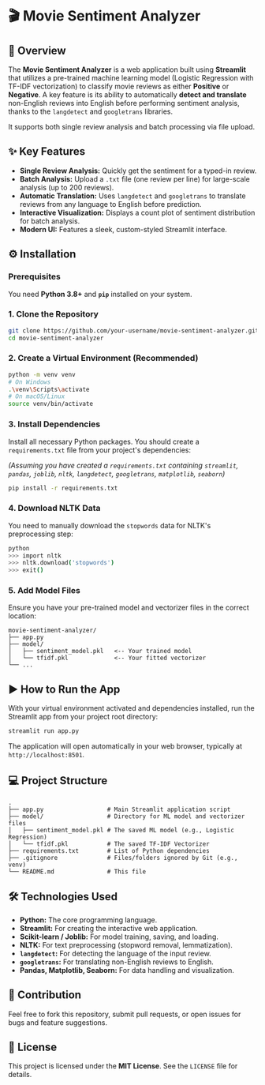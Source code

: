 # 🎬 Movie Sentiment Analyzer

[](https://www.python.org/)
[](https://streamlit.io/)
[](https://opensource.org/licenses/MIT)

## 🌟 Overview

The **Movie Sentiment Analyzer** is a web application built using **Streamlit** that utilizes a pre-trained machine learning model (Logistic Regression with TF-IDF vectorization) to classify movie reviews as either **Positive** or **Negative**. A key feature is its ability to automatically **detect and translate** non-English reviews into English before performing sentiment analysis, thanks to the `langdetect` and `googletrans` libraries.

It supports both single review analysis and batch processing via file upload.

## ✨ Key Features

  * **Single Review Analysis:** Quickly get the sentiment for a typed-in review.
  * **Batch Analysis:** Upload a `.txt` file (one review per line) for large-scale analysis (up to 200 reviews).
  * **Automatic Translation:** Uses `langdetect` and `googletrans` to translate reviews from any language to English before prediction.
  * **Interactive Visualization:** Displays a count plot of sentiment distribution for batch analysis.
  * **Modern UI:** Features a sleek, custom-styled Streamlit interface.

## ⚙️ Installation

### Prerequisites

You need **Python 3.8+** and **`pip`** installed on your system.

### 1\. Clone the Repository

```bash
git clone https://github.com/your-username/movie-sentiment-analyzer.git
cd movie-sentiment-analyzer
```

### 2\. Create a Virtual Environment (Recommended)

```bash
python -m venv venv
# On Windows
.\venv\Scripts\activate
# On macOS/Linux
source venv/bin/activate
```

### 3\. Install Dependencies

Install all necessary Python packages. You should create a `requirements.txt` file from your project's dependencies:

*(Assuming you have created a `requirements.txt` containing `streamlit`, `pandas`, `joblib`, `nltk`, `langdetect`, `googletrans`, `matplotlib`, `seaborn`)*

```bash
pip install -r requirements.txt
```

### 4\. Download NLTK Data

You need to manually download the `stopwords` data for NLTK's preprocessing step:

```bash
python
>>> import nltk
>>> nltk.download('stopwords')
>>> exit()
```

### 5\. Add Model Files

Ensure you have your pre-trained model and vectorizer files in the correct location:

```
movie-sentiment-analyzer/
├── app.py
├── model/
│   ├── sentiment_model.pkl   <-- Your trained model
│   └── tfidf.pkl             <-- Your fitted vectorizer
└── ...
```

## ▶️ How to Run the App

With your virtual environment activated and dependencies installed, run the Streamlit app from your project root directory:

```bash
streamlit run app.py
```

The application will open automatically in your web browser, typically at `http://localhost:8501`.

## 💻 Project Structure

```
.
├── app.py                  # Main Streamlit application script
├── model/                  # Directory for ML model and vectorizer files
│   ├── sentiment_model.pkl # The saved ML model (e.g., Logistic Regression)
│   └── tfidf.pkl           # The saved TF-IDF Vectorizer
├── requirements.txt        # List of Python dependencies
├── .gitignore              # Files/folders ignored by Git (e.g., venv)
└── README.md               # This file
```

## 🛠️ Technologies Used

  * **Python:** The core programming language.
  * **Streamlit:** For creating the interactive web application.
  * **Scikit-learn / Joblib:** For model training, saving, and loading.
  * **NLTK:** For text preprocessing (stopword removal, lemmatization).
  * **`langdetect`:** For detecting the language of the input review.
  * **`googletrans`:** For translating non-English reviews to English.
  * **Pandas, Matplotlib, Seaborn:** For data handling and visualization.

## 🤝 Contribution

Feel free to fork this repository, submit pull requests, or open issues for bugs and feature suggestions.

## 📜 License

This project is licensed under the **MIT License**. See the `LICENSE` file for details.
